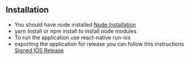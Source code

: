 ## Installation

 - You should have node installed [Node Installation](https://nodejs.org/en/download/)
 - yarn Install or npm install to install node modules 
 - To run the application use react-native run-ios 
 - exporting the application for release you can follow this instructions [Signed IOS Release](https://reactnative.dev/docs/publishing-to-app-store)